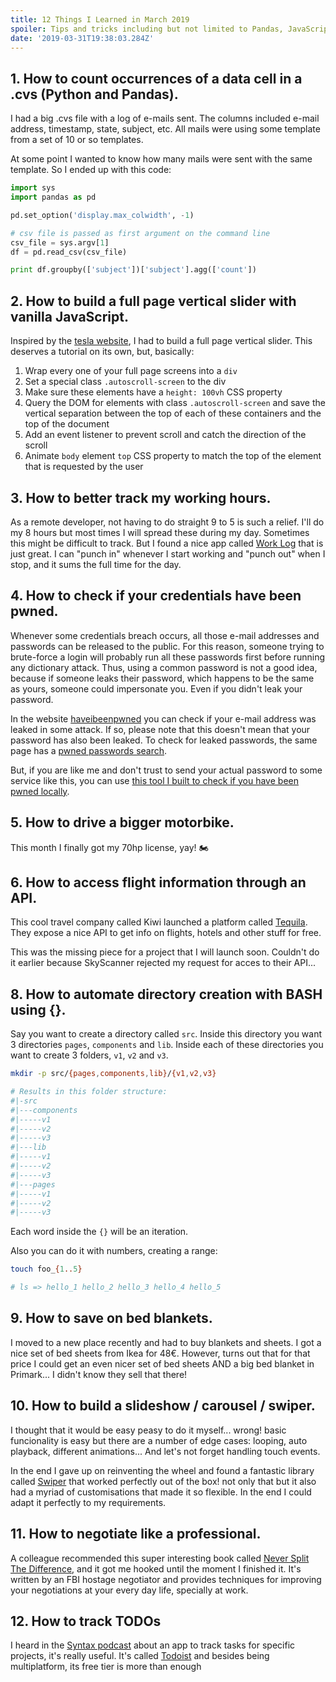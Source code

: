 ```yaml
---
title: 12 Things I Learned in March 2019
spoiler: Tips and tricks including but not limited to Pandas, JavaScript sliders and swipers, a flights API, BASH automations and some other nifty ideas.
date: '2019-03-31T19:38:03.284Z'
---
```


## 1. How to count occurrences of a data cell in a .cvs (Python and Pandas).

I had a big .cvs file with a log of e-mails sent. The columns included e-mail address, timestamp, state, subject, etc. All mails were using some template from a set of 10 or so templates.

At some point I wanted to know how many mails were sent with the same template. So I ended up with this code:

```python
import sys
import pandas as pd

pd.set_option('display.max_colwidth', -1)

# csv file is passed as first argument on the command line
csv_file = sys.argv[1]
df = pd.read_csv(csv_file)

print df.groupby(['subject'])['subject'].agg(['count'])
```

## 2. How to build a full page vertical slider with vanilla JavaScript.

Inspired by the [tesla website](http://bit.ly/tesla-website), I had to build a full page vertical slider. This deserves a tutorial on its own, but, basically:

1.  Wrap every one of your full page screens into a `div`
1.  Set a special class `.autoscroll-screen` to the div
1.  Make sure these elements have a `height: 100vh` CSS property
1.  Query the DOM for elements with class `.autoscroll-screen` and save the vertical separation between the top of each of these containers and the top of the document
1.  Add an event listener to prevent scroll and catch the direction of the scroll
1.  Animate `body` element `top` CSS property to match the top of the element that is requested by the user

## 3. How to better track my working hours.

As a remote developer, not having to do straight 9 to 5 is such a relief. I'll do my 8 hours but most times I will spread these during my day. Sometimes this might be difficult to track. But I found a nice app called [Work Log](http://bit.ly/work-log) that is just great. I can "punch in" whenever I start working and "punch out" when I stop, and it sums the full time for the day.

## 4. How to check if your credentials have been pwned.

Whenever some credentials breach occurs, all those e-mail addresses and passwords can be released to the public. For this reason, someone trying to brute-force a login will probably run all these passwords first before running any dictionary attack. Thus, using a common password is not a good idea, because if someone leaks their password, which happens to be the same as yours, someone could impersonate you. Even if you didn't leak your password.

In the website [haveibeenpwned](http://bit.ly/hibpwnedd) you can check if your e-mail address was leaked in some attack. If so, please note that this doesn't mean that your password has also been leaked. To check for leaked passwords, the same page has a [pwned passwords search](http://bit.ly/hibpasswords).

But, if you are like me and don't trust to send your actual password to some service like this, you can use [this tool I built to check if you have been pwned locally](http://bit.ly/node-pwned-checker).

## 5. How to drive a bigger motorbike.

This month I finally got my 70hp license, yay! 🏍

## 6. How to access flight information through an API.

This cool travel company called Kiwi launched a platform called [Tequila](http://bit.ly/jp-tequila). They expose a nice API to get info on flights, hotels and other stuff for free.

This was the missing piece for a project that I will launch soon. Couldn't do it earlier because SkyScanner rejected my request for acces to their API...

## 8. How to automate directory creation with BASH using {}.

Say you want to create a directory called `src`.
Inside this directory you want 3 directories `pages`, `components` and `lib`.
Inside each of these directories you want to create 3 folders, `v1`, `v2` and `v3`.

```bash
mkdir -p src/{pages,components,lib}/{v1,v2,v3}

# Results in this folder structure:
#|-src
#|---components
#|-----v1
#|-----v2
#|-----v3
#|---lib
#|-----v1
#|-----v2
#|-----v3
#|---pages
#|-----v1
#|-----v2
#|-----v3
```

Each word inside the `{}` will be an iteration.

Also you can do it with numbers, creating a range:

```bash
touch foo_{1..5}

# ls => hello_1 hello_2 hello_3 hello_4 hello_5
```

## 9. How to save on bed blankets.

I moved to a new place recently and had to buy blankets and sheets. I got a nice set of bed sheets from Ikea for 48€. However, turns out that for that price I could get an even nicer set of bed sheets AND a big bed blanket in Primark... I didn't know they sell that there!

## 10. How to build a slideshow / carousel / swiper.

I thought that it would be easy peasy to do it myself... wrong! basic funcionality is easy but there are a number of edge cases: looping, auto playback, different animations... And let's not forget handling touch events.

In the end I gave up on reinventing the wheel and found a fantastic library called [Swiper](http://bit.ly/jpb-swiper) that worked perfectly out of the box! not only that but it also had a myriad of customisations that made it so flexible. In the end I could adapt it perfectly to my requirements.

## 11. How to negotiate like a professional.

A colleague recommended this super interesting book called [Never Split The Difference](http://bit.ly/jpb-never-split-the-difference), and it got me hooked until the moment I finished it. It's written by an FBI hostage negotiator and provides techniques for improving your negotiations at your every day life, specially at work.

## 12. How to track TODOs

I heard in the [Syntax podcast](http://bit.ly/jpb-syntax-podcast) about an app to track tasks for specific projects, it's really useful. It's called [Todoist](http://bit.ly/jpz-todoist) and besides being multiplatform, its free tier is more than enough
